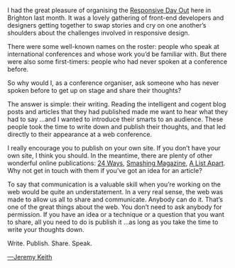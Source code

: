 

I had the great pleasure of organising the [Responsive Day Out](http://responsiveconf.com) here in Brighton
last month. It was a lovely gathering of front-end developers and designers getting together to swap stories
and cry on one another’s shoulders about the challenges involved in responsive design.

There were some well-known names on the roster: people who speak at international conferences and whose work
you’d be familiar with. But there were also some first-timers: people who had never spoken at a conference
before.

So why would I, as a conference organiser, ask someone who has never spoken before to get up on stage and
share their thoughts?

The answer is simple: their writing. Reading the intelligent and cogent blog posts and articles that they had
published made me want to hear what they had to say ...and I wanted to introduce their smarts to an audience.
These people took the time to write down and publish their thoughts, and that led directly to their appearance
at a web conference.

I really encourage you to publish on your own site. If you don’t have your own site, I think you should. In
the meantime, there are plenty of other wonderful online publications: [24 Ways](http://24ways.org), [Smashing
Magazine](http://www.smashingmagazine.com), [A List Apart](http://alistapart.com). Why not get in touch with
them if you’ve got an idea for an article?

To say that communication is a valuable skill when you’re working on the web would be quite an
understatement. In a very real sense, the web was made to allow us all to share and communicate. Anybody can
do it. That’s one of the great things about the web. You don’t need to ask anybody for permission. If you
have an idea or a technique or a question that you want to share, all you need to do is publish it ...as long
as you take the time to write your thoughts down.

Write. Publish. Share. Speak.

[—Jeremy Keith](http://adactio.com/)